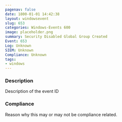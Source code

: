```yaml
---
pagenav: false
date: 1800-01-01 14:42:38
layout: windowsevent
slug: 653
categories: Windows-Events 600
image: placeholder.png
summary: Security Disabled Global Group Created
Event: 653
Log: Unknown
SIEM: Unknown
Compliance: Unknown
tags:
- windows
---
```


### Description

Description of the event ID

### Compliance

Reason why this may or may not be compliance related.
